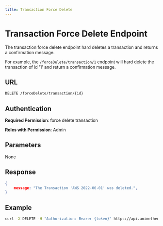 ```yaml
---
title: Transaction Force Delete
---
```


# Transaction Force Delete Endpoint

The transaction force delete endpoint hard deletes a transaction and returns a confirmation message.

For example, the `/forceDelete/transaction/1` endpoint will hard delete the transaction of id '1' and return a confirmation message.

## URL

```sh
DELETE /forceDelete/transaction/{id}
```

## Authentication

**Required Permission**: force delete transaction

**Roles with Permission**: Admin

## Parameters

None

## Response

```json
{
    message: "The Transaction 'AWS 2022-06-01' was deleted.",
}
```

## Example

```bash
curl -X DELETE -H "Authorization: Bearer {token}" https://api.animethemes.moe/forceDelete/transaction/1
```
